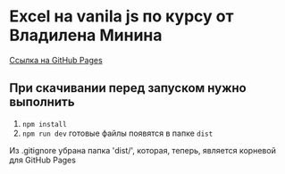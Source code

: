 # Excel на vanila js по курсу от Владилена Минина

[Ссылка на GitHub Pages](https://cyberpunk10.github.io/excel-js-vladilen-minin/dist "перейти на сайт") <br>

## При скачивании перед запуском нужно выполнить 
1) `npm install`
2) `npm run dev`
готовые файлы появятся в папке `dist`

Из .gitignore убрана папка 'dist/', которая, теперь, является корневой для GitHub Pages

